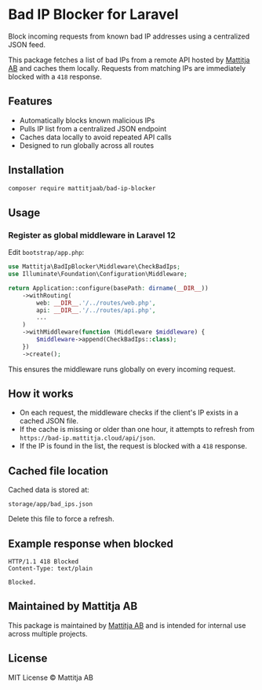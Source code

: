 # Bad IP Blocker for Laravel

Block incoming requests from known bad IP addresses using a centralized JSON feed.

This package fetches a list of bad IPs from a remote API hosted by [Mattitja AB](https://mattitja.se) and caches them locally. Requests from matching IPs are immediately blocked with a `418` response.

## Features

- Automatically blocks known malicious IPs
- Pulls IP list from a centralized JSON endpoint
- Caches data locally to avoid repeated API calls
- Designed to run globally across all routes

## Installation

```bash
composer require mattitjaab/bad-ip-blocker
```

## Usage

### Register as global middleware in Laravel 12

Edit `bootstrap/app.php`:

```php
use Mattitja\BadIpBlocker\Middleware\CheckBadIps;
use Illuminate\Foundation\Configuration\Middleware;

return Application::configure(basePath: dirname(__DIR__))
    ->withRouting(
        web: __DIR__.'/../routes/web.php',
        api: __DIR__.'/../routes/api.php',
        ...
    )
    ->withMiddleware(function (Middleware $middleware) {
        $middleware->append(CheckBadIps::class);
    })
    ->create();
```

This ensures the middleware runs globally on every incoming request.

## How it works

- On each request, the middleware checks if the client's IP exists in a cached JSON file.
- If the cache is missing or older than one hour, it attempts to refresh from `https://bad-ip.mattitja.cloud/api/json`.
- If the IP is found in the list, the request is blocked with a `418` response.

## Cached file location

Cached data is stored at:

```
storage/app/bad_ips.json
```

Delete this file to force a refresh.

## Example response when blocked

```
HTTP/1.1 418 Blocked
Content-Type: text/plain

Blocked.
```

## Maintained by Mattitja AB

This package is maintained by [Mattitja AB](https://mattitja.se) and is intended for internal use across multiple projects.

## License

MIT License © Mattitja AB
